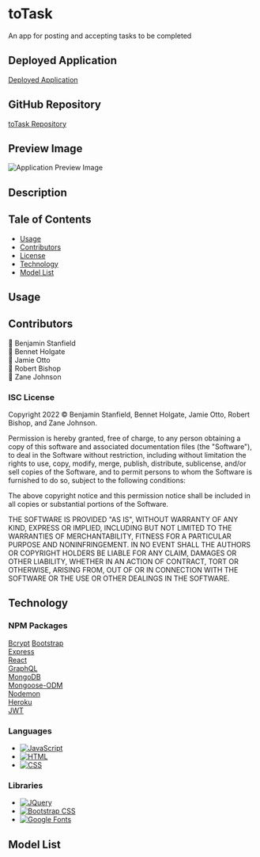 # toTask
An app for posting and accepting tasks to be completed

## Deployed Application
[Deployed Application](https://to-task-app.herokuapp.com/)

## GitHub Repository
[toTask Repository](https://github.com/rbishop85/toTask)
## Preview Image
![Application Preview Image](../toTask/client/public/assets/images/homepage.png)

## Description

## Tale of Contents
- [Usage](#usage)  
- [Contributors](#contributors)  
- [License](#license)  
- [Technology](#technology)
- [Model List](#models)

## Usage

## Contributors
🔸 Benjamin Stanfield <br />
🔸 Bennet Holgate <br />
🔸 Jamie Otto <br />
🔸 Robert Bishop <br />
🔸 Zane Johnson

### ISC License

Copyright 2022 &copy; Benjamin Stanfield, Bennet Holgate, Jamie Otto, Robert Bishop, and Zane Johnson.

Permission is hereby granted, free of charge, to any person obtaining a copy of this software and associated documentation files (the "Software"), to deal in the Software without restriction, including without limitation the rights to use, copy, modify, merge, publish, distribute, sublicense, and/or sell copies of the Software, and to permit persons to whom the Software is furnished to do so, subject to the following conditions:

The above copyright notice and this permission notice shall be included in all copies or substantial portions of the Software.

THE SOFTWARE IS PROVIDED "AS IS", WITHOUT WARRANTY OF ANY KIND, EXPRESS OR IMPLIED, INCLUDING BUT NOT LIMITED TO THE WARRANTIES OF MERCHANTABILITY, FITNESS FOR A PARTICULAR PURPOSE AND NONINFRINGEMENT. IN NO EVENT SHALL THE AUTHORS OR COPYRIGHT HOLDERS BE LIABLE FOR ANY CLAIM, DAMAGES OR OTHER LIABILITY, WHETHER IN AN ACTION OF CONTRACT, TORT OR OTHERWISE, ARISING FROM, OUT OF OR IN CONNECTION WITH THE SOFTWARE OR THE USE OR OTHER DEALINGS IN THE SOFTWARE.

## Technology
### NPM Packages
[Bcrypt](https://www.npmjs.com/package/bcrypt)
[Bootstrap](https://www.npmjs.com/package/bootstrap)  
[Express](https://www.npmjs.com/package/express)  
[React](https://www.npmjs.com/package/react)  
[GraphQL](https://www.npmjs.com/package/graphql)  
[MongoDB](https://www.npmjs.com/package/mongodb)  
[Mongoose-ODM](https://www.npmjs.com/package/mongoose-odm)  
[Nodemon](https://www.npmjs.com/package/nodemon)   
[Heroku](https://www.npmjs.com/package/heroku)  
[JWT](https://www.npmjs.com/package/jwt)  

### Languages
- [![JavaScript](https://img.shields.io/badge/JavaScript-323330?style=for-the-badge&logo=javascript&logoColor=F7DF1E)](https://www.javascript.com/)
- [![HTML](https://img.shields.io/badge/HTML5-E34F26?style=for-the-badge&logo=html5&logoColor=white)](https://html.com/)
- [![CSS](https://img.shields.io/badge/CSS3-1572B6?style=for-the-badge&logo=css3&logoColor=white)](https://www.w3schools.com/css/)

### Libraries

- [![JQuery](https://img.shields.io/badge/jQuery-0769AD?style=for-the-badge&logo=jquery&logoColor=white)](https://www.jquery.com/)
- [![Bootstrap CSS](https://img.shields.io/badge/-BOOTSTRAPCSS-orange)](https://www.getbootstrap.com/)
- [![Google Fonts](https://img.shields.io/badge/Google%20FOnts-303030?style=for-the-badge&logo=googlefonts&logoColor=white)](https://www.materializecss.com/)

## Model List